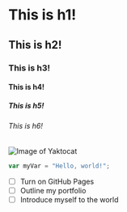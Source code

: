 # This is h1!
## This is h2!
### This is h3!
#### This is h4!
##### This is h5!
###### This is h6!

![Image of Yaktocat](https://octodex.github.com/images/yaktocat.png)

``` javascript
var myVar = "Hello, world!";
```

- [ ] Turn on GitHub Pages
- [ ] Outline my portfolio
- [ ] Introduce myself to the world
